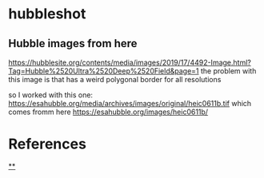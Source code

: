# hubbleshot


## Hubble images from here  
https://hubblesite.org/contents/media/images/2019/17/4492-Image.html?Tag=Hubble%2520Ultra%2520Deep%2520Field&page=1 
the problem with this image is that has a weird polygonal border for all resolutions

so I worked with this one: 
https://esahubble.org/media/archives/images/original/heic0611b.tif which comes fromm here https://esahubble.org/images/heic0611b/



# References
[**](https://github.com/ostramarkus/deep-field-analysis)
